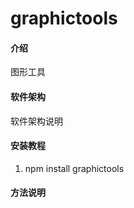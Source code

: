 # graphictools

#### 介绍
图形工具

#### 软件架构
软件架构说明


#### 安装教程

1.  npm install graphictools

#### 方法说明


